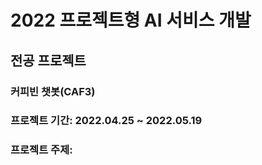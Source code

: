 # 2022 프로젝트형 AI 서비스 개발
## 전공 프로젝트 
### 커피빈 챗봇(CAF3)
### 프로젝트 기간: 2022.04.25 ~ 2022.05.19
### 프로젝트 주제: 
